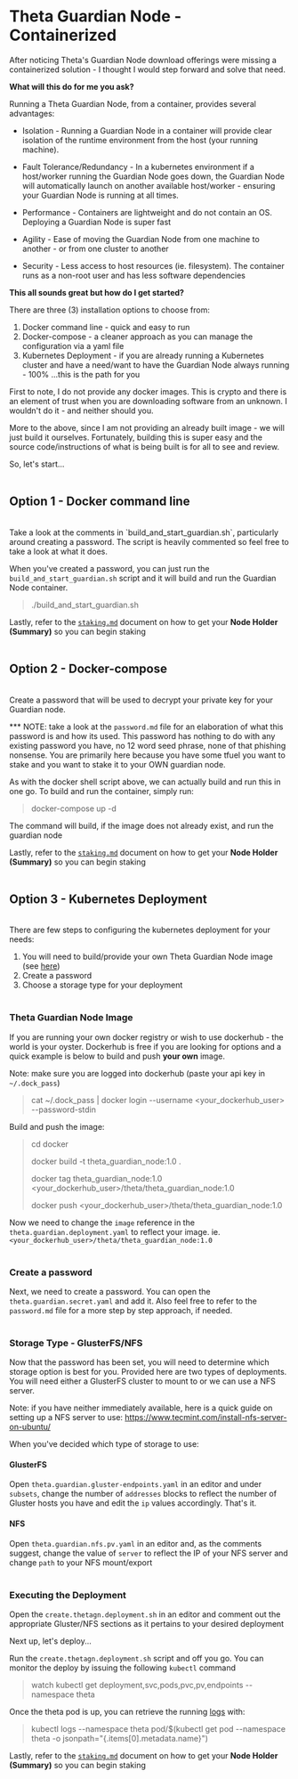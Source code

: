 # Theta Guardian Node - Containerized

After noticing Theta's Guardian Node download offerings were missing a containerized solution - I thought I would step forward and solve that need.

**What will this do for me you ask?**

Running a Theta Guardian Node, from a container, provides several advantages:

* Isolation - Running a Guardian Node in a container will provide clear isolation of the runtime environment from the host (your running machine).

* Fault Tolerance/Redundancy - In a kubernetes environment if a host/worker running the Guardian Node goes down, the Guardian Node will automatically launch on another available host/worker - ensuring your Guardian Node is running at all times.

* Performance - Containers are lightweight and do not contain an OS. Deploying a Guardian Node is super fast

* Agility - Ease of moving the Guardian Node from one machine to another - or from one cluster to another

* Security - Less access to host resources (ie. filesystem). The container runs as a non-root user and has less software dependencies

**This all sounds great but how do I get started?**

There are three (3) installation options to choose from:

1.  Docker command line - quick and easy to run
2.  Docker-compose - a cleaner approach as you can manage the configuration via a yaml file
3.  Kubernetes Deployment - if you are already running a Kubernetes cluster and have a need/want to have the Guardian Node always running - 100% ...this is the path for you

<a name="images"></a>First to note, I do not provide any docker images. This is crypto and there is an element of trust when you are downloading software from an unknown. I wouldn't do it - and neither should you.

More to the above, since I am not providing an already built image - we will just build it ourselves. Fortunately, building this is super easy and the source code/instructions of what is being built is for all to see and review.

So, let's start...
<br/><br/>
## Option 1 - Docker command line
<br/>
Take a look at the comments in `build_and_start_guardian.sh`, particularly around creating a password. The script is heavily commented so feel free to take a look at what it does.

When you've created a password, you can just run the `build_and_start_guardian.sh` script and it will build and run the Guardian Node container.

> ./build_and_start_guardian.sh

Lastly, refer to the [`staking.md`](staking.md) document on how to get your **Node Holder (Summary)** so you can begin staking
<br/><br/>
## Option 2 - Docker-compose
<br/>
Create a password that will be used to decrypt your private key for your Guardian node.

*** NOTE: take a look at the `password.md` file for an elaboration of what this password is and how its used. This password has nothing to do with any existing password you have, no 12 word seed phrase, none of that phishing nonsense. You are primarily here because you have some tfuel you want to stake and you want to stake it to your OWN guardian node.

As with the docker shell script above, we can actually build and run this in one go. To build and run the container, simply run:

> docker-compose up -d

The command will build, if the image does not already exist, and run the guardian node

Lastly, refer to the [`staking.md`](staking.md) document on how to get your **Node Holder (Summary)** so you can begin staking
<br/><br/>
## Option 3 - Kubernetes Deployment
<br/>
There are few steps to configuring the kubernetes deployment for your needs:

1. You will need to build/provide your own Theta Guardian Node image (see [here](#images))
2. Create a password
3. Choose a storage type for your deployment
<br/><br/>
### Theta Guardian Node Image

If you are running your own docker registry or wish to use dockerhub - the world is your oyster. Dockerhub is free if you are looking for options and a quick example is below to build and push **your own** image.

Note: make sure you are logged into dockerhub (paste your api key in `~/.dock_pass`)
> cat ~/.dock_pass | docker login --username <your_dockerhub_user> --password-stdin

Build and push the image:
> cd docker
>
> docker build -t theta_guardian_node:1.0 .
>
> docker tag theta_guardian_node:1.0 <your_dockerhub_user>/theta/theta_guardian_node:1.0
>
> docker push <your_dockerhub_user>/theta/theta_guardian_node:1.0

Now we need to change the `image` reference in the `theta.guardian.deployment.yaml` to reflect your image. ie. `<your_dockerhub_user>/theta/theta_guardian_node:1.0`
<br/><br/>

### Create a password

Next, we need to create a password. You can open the `theta.guardian.secret.yaml` and add it. Also feel free to refer to the `password.md` file for a more step by step approach, if needed.
<br/><br/>

### Storage Type - GlusterFS/NFS

Now that the password has been set, you will need to determine which storage option is best for you. Provided here are two types of deployments. You will need either a GlusterFS cluster to mount to or we can use a NFS server.

Note: if you have neither immediately available, here is a quick guide on setting up a NFS server to use: https://www.tecmint.com/install-nfs-server-on-ubuntu/

When you've decided which type of storage to use:

#### GlusterFS

Open `theta.guardian.gluster-endpoints.yaml` in an editor and under `subsets`, change the number of `addresses` blocks to reflect the number of Gluster hosts you have and edit the `ip` values accordingly. That's it.

#### NFS

Open `theta.guardian.nfs.pv.yaml` in an editor and, as the comments suggest, change the value of `server` to reflect the IP of your NFS server and change `path` to your NFS mount/export
<br/><br/>

### Executing the Deployment

Open the `create.thetagn.deployment.sh` in an editor and comment out the appropriate Gluster/NFS sections as it pertains to your desired deployment

Next up, let's deploy...

Run the `create.thetagn.deployment.sh` script and off you go. You can monitor the deploy by issuing the following `kubectl` command

> watch kubectl get deployment,svc,pods,pvc,pv,endpoints --namespace theta

Once the theta pod is up, you can retrieve the running [logs](./images/k8s_thetagn_startup_output.png) with:

> kubectl logs --namespace theta pod/$(kubectl get pod --namespace theta -o jsonpath="{.items[0].metadata.name}")

Lastly, refer to the [`staking.md`](staking.md) document on how to get your **Node Holder (Summary)** so you can begin staking